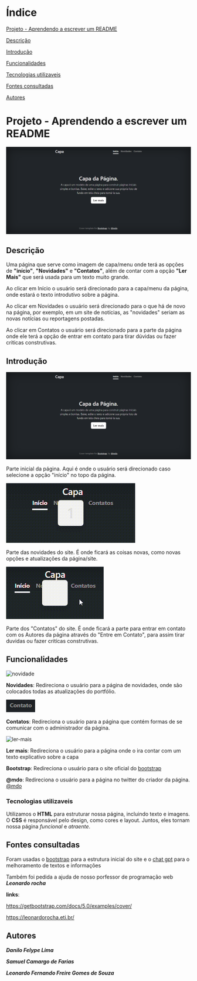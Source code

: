 # Índice

[Projeto - Aprendendo a escrever um README](#projeto---aprendendo-a-escrever-um-readme)

[Descrição](#descri%C3%A7%C3%A3o)

[Introdução](#introdu%C3%A7%C3%A3o)

[Funcionalidades](#funcionalidades)

[Tecnologias utilizaveis](#tecnologias-utilizaveis)

[Fontes consultadas](#fontes-consultadas)

[Autores](#autores)

# Projeto - Aprendendo a escrever um README

![image info](img/capa.png)

## Descrição

Uma página que serve como imagem de capa/menu onde terá as opções de **"início"**, **"Novidades"** e **"Contatos"**, além de contar com a opção **"Ler Mais"** que será usada para um texto muito grande.


Ao clicar em Início o usuário será direcionado para a capa/menu da página, onde estará o texto introdutivo sobre a página.

 

Ao clicar em Novidades o usuário será direcionado para o que há de novo na página, por exemplo, em um site de notícias, as "novidades" seriam as novas notícias ou reportagens postadas.

 

Ao clicar em Contatos o usuário será direcionado para a parte da página onde ele terá a opção de entrar em contato para tirar dúvidas ou fazer criticas construtivas.

## Introdução

![image info](img/capa.png)

 

Parte inicial da página. Aqui é onde o usuário será direcionado caso selecione a opção "início" no topo da página.

 

![video info](img/Novidades-video.gif)

 

Parte das novidades do site. É onde ficará as coisas novas, como novas opções e atualizações da página/site.

 

![video info](img/Contato-video.gif)

 

Parte dos "Contatos" do site. É onde ficará a parte para entrar em contato com os Autores da página através do "Entre em Contato", para assim tirar duvidas ou fazer critícas construtivas.

## Funcionalidades

![novidade](img/bot%C3%A3o%20novidade.png)

**Novidades**: Redireciona o usuário para a página de novidades, onde são colocados todas as atualizações do portfólio.

![contatos](img/bot%C3%A3o%20contato.png)

**Contatos**: Redireciona o usuário para a página que contém formas de se comunicar com o administrador da página.

![ler-mais](img/bot%C3%A3o%20ler%20mais.png)

**Ler mais**: Redireciona o usuário para a página onde o ira contar com um texto explicativo sobre a capa

**Bootstrap**: Redireciona o usuário para o site oficial do [bootstrap](https://getbootstrap.com/)

**@mdo**: Redireciona o usuário para a página no twitter do criador da página. [@mdo](https://twitter.com/mdo)

### Tecnologias utilizaveis

Utilizamos o **HTML** para estruturar nossa página, incluindo texto e imagens. O **CSS** é responsável pelo design, como cores e layout. Juntos, eles tornam nossa página _funcional_ e _atraente_.

## Fontes consultadas 

Foram usadas o [bootstrap](https://getbootstrap.com/) para a estrutura inicial do site e o [chat gpt](https://chat.openai.com/) para o melhoramento de textos e informações

Também foi pedida a ajuda de nosso porfessor de programação web **_Leonardo rocha_**

 
**links**:

https://getbootstrap.com/docs/5.0/examples/cover/

https://leonardorocha.eti.br/

## Autores

**_Danilo Felype Lima_**

**_Samuel Camargo de Farias_**

**_Leonardo Fernando Freire Gomes de Souza_**